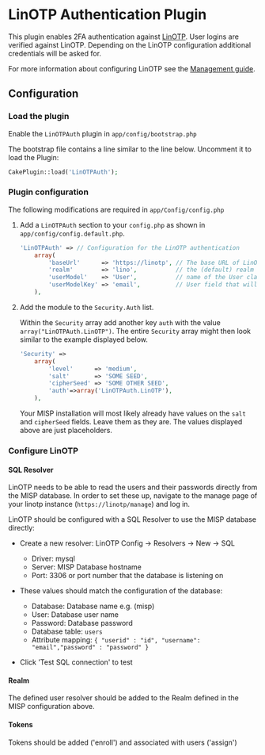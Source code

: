 # LinOTP Authentication Plugin

This plugin enables 2FA authentication against [LinOTP](https://linotp.org).
User logins are verified against LinOTP. Depending on the LinOTP configuration
additional credentials will be asked for.

For more information about configuring LinOTP see the [Management guide](https://www.linotp.org/doc/latest/part-management).

## Configuration

### Load the plugin

Enable the `LinOTPAuth` plugin in `app/config/bootstrap.php`

The bootstrap file contains a line similar to the line below.
Uncomment it to load the Plugin:

```php
CakePlugin::load('LinOTPAuth');
```

### Plugin configuration

The following modifications are required in `app/Config/config.php`

1. Add a `LinOTPAuth` section to your `config.php` as shown in
`app/config/config.default.php`.

    ```php
    'LinOTPAuth' => // Configuration for the LinOTP authentication
        array(
            'baseUrl'      => 'https://linotp', // The base URL of LinOTP
            'realm'        => 'lino',           // the (default) realm of all the users logging in through this system
            'userModel'    => 'User',           // name of the User class (MISP class) to check if the user exists
            'userModelKey' => 'email',          // User field that will be used for querying.
        ),
    ```

1. Add the module to the `Security.Auth` list.

    Within the `Security` array add another key
    `auth` with the value `array("LinOTPAuth.LinOTP")`.  The entire `Security`
    array might then look similar to the example displayed below.

    ```php
    'Security' =>
        array(
            'level'      => 'medium',
            'salt'       => 'SOME SEED',
            'cipherSeed' => 'SOME OTHER SEED',
            'auth'=>array('LinOTPAuth.LinOTP'),
        ),
    ```

    Your MISP installation will most likely already have values on the `salt`
    and `cipherSeed` fields. Leave them as they are. The values displayed above
    are just placeholders.

### Configure LinOTP

#### SQL Resolver

LinOTP needs to be able to read the users and their passwords directly from the MISP database. In
order to set these up, navigate to the manage page of your linotp instance (`https://linotp/manage`)
and log in.

LinOTP should be configured with a SQL Resolver to use the MISP database directly:

* Create a new resolver: LinOTP Config → Resolvers → New → SQL

    * Driver: mysql
    * Server: MISP Database hostname
    * Port: 3306 or port number that the database is listening on

* These values should match the configuration of the database:

    * Database: Database name e.g. (misp)
    * User: Database user name
    * Password: Database password
    * Database table: `users`
    * Attribute mapping: `{ "userid" : "id", "username": "email","password" : "password" }`

* Click 'Test SQL connection' to test

#### Realm

The defined user resolver should be added to the Realm defined in the MISP configuration above.

#### Tokens

Tokens should be added ('enroll') and associated with users ('assign')
